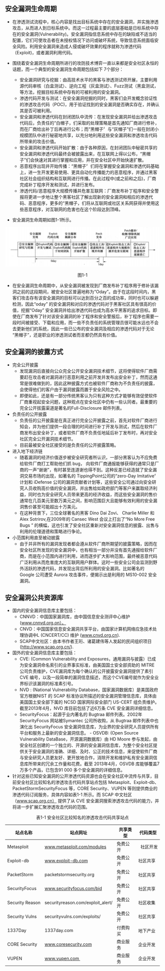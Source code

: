 ## 安全漏洞生命周期
- 在渗透测试流程中，核心内容是找出目标系统中存在的安全漏洞，并实施渗透攻击，从而进人到日标系统中。而这一过程最主要的底层基础是日标系统中存在的安全漏洞(Vulnerability)。安全漏洞指信息系统中存在的缺陷或不适当的配置，它们可使攻击者在未授权情况下访问或破坏系统，导致信息系统面临安全风险。利用安全漏洞来造成人侵或破坏效果的程序就称为渗透代码（Exploit)，或者漏洞利用代码。
- 围绕着安全漏洞生命周期所进行的攻防技术博弈一直以来都是安全社区永恒的话题，而一个典型的安全漏洞生命周期包括如下 7个部分：
  - 安全漏洞研究与挖掘：由高技术水平的黑客与渗透测试师开展，主要利用源代码审核（白盒测试）、逆向工程（灰盒测试）、Fuzz测试（黑盒测试，等方法，挖掘目标系统中存有的可被利用的安全漏洞。
  - 渗透代码开发与测试：在安全漏洞挖掘的同时，黑客们会开发概念验证性的渗透攻击代码（POC)，用于验证找到的安全漏洞是否确实存在，并确认其是否可被利用。
  - 安全漏洞和渗透代码在封闭团队中流传：在发现安全漏洞并给出渗透攻击代码后，负责任的“白帽子，们采取的处理策略是首先通知厂商进行修补，而在厂商给出补丁后再进行公布；而“黑帽子〞与“灰帽子”们一般在封闭小规模团队中进行秘密地共享，以充分地利用这些安全漏洞和渗透攻击代码所带来的攻击价值。
  - 安全漏洞和渗透代码开始扩散：由于各种原因，在封闭团队中秘密共享的安全漏洞和渗透代码最终会被披露出来，在互联网上得以公布，“黑帽子”们会快速对其进行掌握和应用，并在安全社区中开始快速扩散。
  - 恶意程序出现井开始传播：“黑帽子〞们将在掌握安全漏洞和渗透代码基础上，进一生开发更易使用、更具自动化传播能力的恶意程序，并通过黑客社区社会组织结构和互联网进行传播。在此过程中(或之前和之后)，厂商完成补丁程序开发和测试，并进行发布。
  - 渗透代码/恶意程序大规模传播并危害互联网：厂商发布补丁程序和安全警报将更进一步地让整个黑客社区了解出现新的安全漏洞和相应的渗透代码、恶意程序，更多的“黑帽子，们将从互联网或社区关系网获得并使用这些恶意程序，对互联网的危害也在这个阶段达到顶峰。

-  安全漏洞生命周期如图1-1所示。

<center>

![1-1](../pics/1-1.png)

图1-1

</center>

- 在安全漏洞生命周期中，从安全漏洞被发现到厂商发布补丁程序用于修补该漏洞之前的这段期间，被安全社区普遍地称为“Oday”。由于在这段时间内，黑客们攻击存有该安全漏洞的目标可以达到百分之百的成功率，同时也可以躲避检测，因此“oday” 的安全漏洞和对应的渗透代码对于黑客社区具有很高的价值，挖掘“Oday” 安全漏洞并给出渗透代码也成为高水平黑客的追求目标。即使在厂商发布了针对该安全漏洞的补丁程序和安全警报后，补丁程序也需要一段时间被接受、下载和应用，而一些不负责任的系统管理员很可能水远也不会去更新他们的系统，因此一些已公布的安全漏洞及相应的渗透代码对于无论
“黑帽子”，还是职业的渗透测试者而言都仍然具有价值。

## 安全漏洞的披露方式
- 完全公开披露
  - 发现漏洞后直接向公众完全公开安全漏洞技术细节，这将使得软件厂商需要赶在攻击者对漏洞进行恶意利用之前开发并发布出安全补丁，然而这通常是很难做到的，因此这种披露方式也被软件厂商称为不负责任的披露，会使得他们的客户由于漏洞披露而置于安全风险之中。
  - 即便如此，还是有一部分传统黑客认为只有这种方式才能够有效促使软件厂商重视起安全问题，这种观点在安全社区中仍有一些认同者。最重要的完全公开拔露渠道是著名的Full-Disclosure 邮件列表。
- 负责任的公开披露
  - 负责任的公开披露是在真正进行完全公开披露之前，首先对软件厂商进行知会，并为他们提供一段合理的时间进行补丁开发与测试，然后在软件厂商发布出安全补丁，或者软件厂商不负责任地延后补丁发布时，再对安全社区完全公开漏洞技术细节。
  - 目前最被安全社区接受的是负责任的公开披露策略。
- 进入地下经济链
  - 随着漏洞的经济价值逐步被安全研究者所认识，一部分黑客认为不应免费给软件厂商打工帮助他们抓 bug， 向软件厂商通报能够获得的通常只是厂商的一声“谢谢”，有时甚至连道谢也得不到。这种反差已经造就了安全漏洞交易市场的出现，如著名的 TippingPoint公司的“zero-Day Imitative〞计划和 iDefense 公司的漏洞贡献者计划等，这些安全公司通过向安全研究人员收购高价值的安全漏洞，并出售给如政府部门等客户来赢取经济利益，同时也为安全研究人员带来更高的经济收益，而这些安全漏洞的售价通常在几百美元至数万美元之间，影响范围巨大且能够有效利用的安全漏洞售价甚至可能超出十万美元。
  - 在这种背景下，三位全球著名的黑客 Dino Dai Zovi、 Charlie Miller 和 Alex Sotrirov,在2009年的 Cansec West 会议上打出了“No More Free Bugs ” 的横幅，这也引发了安全社区重新对安全漏洞信息的披露、出售与利用的伦理道德和策略进行争论。
- 小范围利用直至被动披露
  - 由于并非所有的漏洞发现者都会遵从软件厂商所期望的披露策略，因而在安全社区所发现的安全漏洞中，也有相当一部分并没有首先通报给软件厂商，而是在小范围内进行利用，进而逐步扩大影响范围，最终被恶意代码广泛利用从而危害庞大的互联网用户群体。这时一些安全公司会监测到野外活跃的渗透代码，并发现出背后所利用的安全漏洞。比如著名的 Google 公司遭受 Aurora 攻击事件，便揭示出是利用的 MS10-002 安全漏洞。

## 安全漏洞公共资源库
- 国内的安全漏洞信息库主要包括：
  - CNNVD：中国国家漏洞库，由中国信息安全测评中心维护 (www.cnnvd.org.on）。
  - CNVD：中国国家信息安全漏洞共享平台，由国家计算机网络应急技术处理协调中L (CNCERT/CC) 维护 (www.cnvd.org.cn).
  - SCAP中文社区：由本书作者王珩、诸葛建伟等人发起的民间组织项日 (http://www.scap.org.cn/).
- 国外的安全漏洞信息库主要包括：
  - CVE: (Common Vulnerability and Exposures，通用漏洞与披露）已成为安全漏洞命名索引的业界事实标准，由美国国士安全部资助的 MITRE 公司负责维护，CVE漏洞库为每个确认的公开披露安全漏洞提供了素引 CVE 编号，以及一段简单的漏洞信息描述，而这个CVE编号就作为安全业界标识该漏洞的标准素引号。
  - NVD : (National Vulnerability Database，国家漏洞数据库〕是美国政府官方根据NIST 的 SCAP 标准协议所描述的安全漏洞管理信息库，具体由美国国土安全部下属的 NCSD 国家网际安全部门 US-CERT 组负责维护。截至2013年4月，NVD 库目前包括了近6万条 CVE 安全漏洞详细信息。
  - SecurityFocus：起源于业内著名的 Bugtraa 邮件列表。2002年 SecurityFocus 网站被Symantec 公司所收购，从 Bugtraa 邮件列表中也演化出 SecurityFocus 安全漏洞信息库，为业界的安全研究人员提供所有平台和服务上最新的安全漏洞信息。
  - OSVDB: (Open Source Vulnerability DataBase，开源漏洞数据库）由 HD Moore 参与发起，由安全社区创建的一个独立的、开源的安全漏洞信息库，为整个安全社区提供关于安全漏洞的准确、详细、及时、公正的技术信息，来促使软件厂商与安全研究人员更友好、更开放地合作，消除开发和维护私有安全漏洞信息库所带来的冗余工作量和花费。截至 2013年4月，OSVDB 库能够覆盖7万多个产品，已包含91 000 多个安全漏洞的详细信息。
- 针对这些已知安全漏洞的公开渗透代码资源也会在安全社区中流传与共享，目前安全社区比较知名的渗透攻击代码共享站点包括 Metasploit、Exploit-db、 PacketStormSecurityFocus 等，CORE Security、VUPEN 等则提供商业的渗透代码订阅服务，具体内容如表1-1 所示。而 SCAP 中文社区（www.scap.org.cn） 提供了从 CVE 安全漏洞搜索渗透攻击代码的能力，并将进一步扩展汇聚渗透攻击代码的范围。

<center>

表1-1 安全社区比较知名的渗透攻击代码共享站点

| 站点名称                      | 站点网址                              |     共享类型         |     代码类型       |  
| -----------------------------| ----------------------------------- | ------------------ | ------------------ |
| Metasploit                   | www.metasploit.com/modules          | 免费公开             |  社区开发           |
| Exploit-db                   | www.exploit-db.com                  |  免费公开            |  社区共享            |
| PacketStorm                  | packetstormsecurity.org             | 免费公开             |  社区共享            |
| SecurityFocus                | www.securityfocus.com/bid            | 免费公开            |   社区共享         |
| Security Reason              | securityreason.com/exploit_alert/   | 免费公开             |   社区收集          |
| Security Vulns               | securityvulns.com/exploits/         | 免费公开             | 社区共享            |
| 1337Day                      | 1337day.com                         |  付费购买            | 地下产业            |
| CORE Security                | www.coresecurity.com                | 商业服务             |  企业开发           |
| VUPEN                        | www.vupen.com                       | 商业服务             |  企业开发           |

</center>